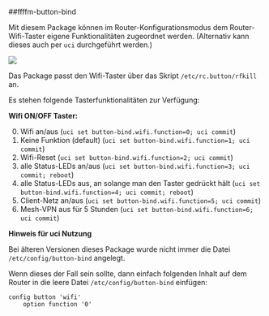 ##ffffm-button-bind

Mit diesem Package können im Router-Konfigurationsmodus dem Router-Wifi-Taster eigene Funktionalitäten zugeordnet werden. (Alternativ kann dieses auch per `uci` durchgeführt werden.)

![](https://forum.freifunk.net/uploads/default/original/2X/e/e9944dcf6897939145e686bf56ec257106ac30b0.png)

Das Package passt den Wifi-Taster über das Skript `/etc/rc.button/rfkill` an.

Es stehen folgende Tasterfunktionalitäten zur Verfügung:

**Wifi ON/OFF Taster:**

0. Wifi an/aus (`uci set button-bind.wifi.function=0; uci commit`) 
1. Keine Funktion (default) (`uci set button-bind.wifi.function=1; uci commit`)
2. Wifi-Reset (`uci set button-bind.wifi.function=2; uci commit`) 
3. alle Status-LEDs an/aus (`uci set button-bind.wifi.function=3; uci commit; reboot`)
4. alle Status-LEDs aus, an solange man den Taster gedrückt hält (`uci set button-bind.wifi.function=4; uci commit; reboot`)
5. Client-Netz an/aus (`uci set button-bind.wifi.function=5; uci commit`)
6. Mesh-VPN aus für 5 Stunden (`uci set button-bind.wifi.function=6; uci commit`)

**Hinweis für uci Nutzung**

Bei älteren Versionen dieses Package wurde nicht immer die Datei `/etc/config/button-bind` angelegt.

Wenn dieses der Fall sein sollte, dann einfach folgenden Inhalt auf dem Router in die leere Datei `/etc/config/button-bind` einfügen: 
```
config button 'wifi'  
	option function '0'
```
